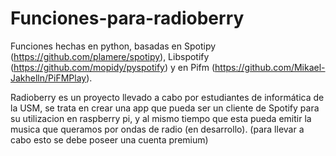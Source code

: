 Funciones-para-radioberry
=========================

Funciones hechas en python, basadas en Spotipy (https://github.com/plamere/spotipy), Libspotify (https://github.com/mopidy/pyspotify) y en Pifm (https://github.com/Mikael-Jakhelln/PiFMPlay).

Radioberry es un proyecto llevado a cabo por estudiantes de informática de la USM, se trata en crear una app que pueda ser un cliente de Spotify para su utilizacion en raspberry pi, y al mismo tiempo que esta pueda emitir la musica que queramos por ondas de radio (en desarrollo). (para llevar a cabo esto se debe poseer una cuenta premium) 
